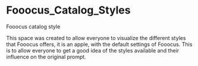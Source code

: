 # Fooocus_Catalog_Styles
Fooocus catalog style

This space was created to allow everyone to visualize the different styles that Fooocus offers, it is an apple, with the default settings of Fooocus.
This is to allow everyone to get a good idea of ​​the styles available and their influence on the original prompt.



